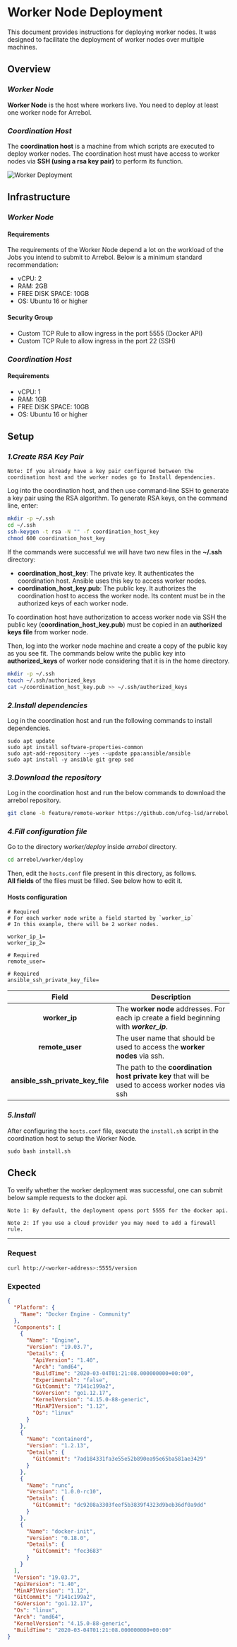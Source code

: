 # Worker Node Deployment

This document provides instructions for deploying worker nodes. It was designed to facilitate the deployment of worker nodes over multiple machines.

## **Overview**

### _Worker Node_

**Worker Node** is the host where workers live. You need to deploy at least one worker node for Arrebol.

### _Coordination Host_

The **coordination host** is a machine from which scripts are executed to deploy worker nodes. The coordination host must have access to worker nodes via **SSH (using a rsa key pair)** to perform its function.

![Worker Deployment](../../imgs/wd.png)

## **Infrastructure**

### _Worker Node_

  #### Requirements

  The requirements of the Worker Node depend a lot on the workload of the Jobs you intend to submit to Arrebol. Below is a minimum standard recommendation:

  - vCPU: 2
  - RAM: 2GB
  - FREE DISK SPACE: 10GB
  - OS: Ubuntu 16 or higher

  #### Security Group

  * Custom TCP Rule to allow ingress in the port 5555 (Docker API)
  * Custom TCP Rule to allow ingress in the port 22 (SSH)

### _Coordination Host_

  #### Requirements 
  - vCPU: 1
  - RAM: 1GB
  - FREE DISK SPACE: 10GB
  - OS: Ubuntu 16 or higher

## **Setup**

### _1.Create RSA Key Pair_

`Note: If you already have a key pair configured between the coordination host and the worker nodes go to Install dependencies.`

Log into the coordination host, and then use command-line SSH to generate a key pair using the RSA algorithm.
To generate RSA keys, on the command line, enter:

```bash
mkdir -p ~/.ssh
cd ~/.ssh
ssh-keygen -t rsa -N "" -f coordination_host_key
chmod 600 coordination_host_key
```
If the commands were successful we will have two new files in the **~/.ssh** directory: 
* **coordination_host_key**: The private key. It authenticates the coordination host. Ansible uses this key to access worker nodes.
* **coordination_host_key.pub**: The public key. It authorizes the coordination host to access the worker node. Its content must be in the authorized keys of each worker node.

To coordination host have authorization to access worker node via SSH the public key (**coordination_host_key.pub**) must be copied in an **authorized keys file** from worker node.

Then, log into the worker node machine and create a copy of the public key as you see fit. The commands below write the public key into **authorized_keys** of worker node considering that it is in the home directory.
```bash
mkdir -p ~/.ssh
touch ~/.ssh/authorized_keys
cat ~/coordination_host_key.pub >> ~/.ssh/authorized_keys
```



### _2.Install dependencies_

Log in the coordination host and run the following commands to install dependencies.

```
sudo apt update
sudo apt install software-properties-common
sudo apt-add-repository --yes --update ppa:ansible/ansible
sudo apt install -y ansible git grep sed 
```

### _3.Download the repository_

Log in the coordination host and run the below commands to download the arrebol repository.

```bash
git clone -b feature/remote-worker https://github.com/ufcg-lsd/arrebol.git
```

### _4.Fill configuration file_

Go to the directory _worker/deploy_ inside _arrebol_ directory.

```bash
cd arrebol/worker/deploy
```

Then, edit the `hosts.conf` file present in this directory, as follows.\
 **All fields** of the files must be filled. See below how to edit it. 

#### Hosts configuration
```
# Required
# For each worker node write a field started by `worker_ip`
# In this example, there will be 2 worker nodes.

worker_ip_1=
worker_ip_2=

# Required
remote_user=

# Required
ansible_ssh_private_key_file=
```

| Field                             | Description    |
|:---------------------------------:|----------------|
| **worker_ip**                         | The **worker node** addresses. For each ip create a field beginning with **_worker_ip_**. |
| **remote_user**                       | The user name that should be used to access the **worker nodes** via ssh.  |
| **ansible_ssh_private_key_file**      | The path to the **coordination host private key** that will be used to access worker nodes via ssh       |

### _5.Install_

After configuring the `hosts.conf` file, execute the `install.sh` script in the coordination host to setup the Worker Node.

  ```
  sudo bash install.sh
  ```

## **Check**


To verify whether the worker deployment was successful, one can submit below sample requests to the docker api.

`Note 1: By default, the deployment opens port 5555 for the docker api.`

`Note 2: If you use a cloud provider you may need to add a firewall rule.`

---
### Request
```bash
curl http://<worker-address>:5555/version
```

### Expected
```json
{
  "Platform": {
    "Name": "Docker Engine - Community"
  },
  "Components": [
    {
      "Name": "Engine",
      "Version": "19.03.7",
      "Details": {
        "ApiVersion": "1.40",
        "Arch": "amd64",
        "BuildTime": "2020-03-04T01:21:08.000000000+00:00",
        "Experimental": "false",
        "GitCommit": "7141c199a2",
        "GoVersion": "go1.12.17",
        "KernelVersion": "4.15.0-88-generic",
        "MinAPIVersion": "1.12",
        "Os": "linux"
      }
    },
    {
      "Name": "containerd",
      "Version": "1.2.13",
      "Details": {
        "GitCommit": "7ad184331fa3e55e52b890ea95e65ba581ae3429"
      }
    },
    {
      "Name": "runc",
      "Version": "1.0.0-rc10",
      "Details": {
        "GitCommit": "dc9208a3303feef5b3839f4323d9beb36df0a9dd"
      }
    },
    {
      "Name": "docker-init",
      "Version": "0.18.0",
      "Details": {
        "GitCommit": "fec3683"
      }
    }
  ],
  "Version": "19.03.7",
  "ApiVersion": "1.40",
  "MinAPIVersion": "1.12",
  "GitCommit": "7141c199a2",
  "GoVersion": "go1.12.17",
  "Os": "linux",
  "Arch": "amd64",
  "KernelVersion": "4.15.0-88-generic",
  "BuildTime": "2020-03-04T01:21:08.000000000+00:00"
}
```
